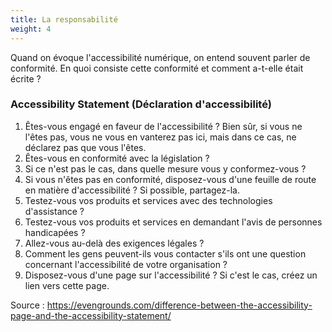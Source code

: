 ```yaml
---
title: La responsabilité
weight: 4
---
```


Quand on évoque l'accessibilité numérique, on entend souvent parler de conformité. En quoi consiste cette conformité et comment a-t-elle était écrite ?

### Accessibility Statement (Déclaration d'accessibilité)

1. Êtes-vous engagé en faveur de l'accessibilité ? Bien sûr, si vous ne l'êtes pas, vous ne vous en vanterez pas ici, mais dans ce cas, ne déclarez pas que vous l'êtes.
1. Êtes-vous en conformité avec la législation ?
1. Si ce n'est pas le cas, dans quelle mesure vous y conformez-vous ?
1. Si vous n'êtes pas en conformité, disposez-vous d'une feuille de route en matière d'accessibilité ? Si possible, partagez-la.
1. Testez-vous vos produits et services avec des technologies d'assistance ?
1. Testez-vous vos produits et services en demandant l'avis de personnes handicapées ?
1. Allez-vous au-delà des exigences légales ?
1. Comment les gens peuvent-ils vous contacter s'ils ont une question concernant l'accessibilité de votre organisation ?
1. Disposez-vous d'une page sur l'accessibilité ? Si c'est le cas, créez un lien vers cette page.

Source : <https://evengrounds.com/difference-between-the-accessibility-page-and-the-accessibility-statement/>